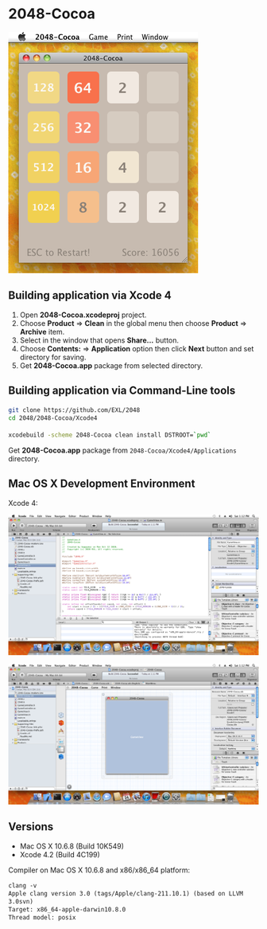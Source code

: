 2048-Cocoa
==========

![2048-Cocoa Mac OS X 10.6 Screenshot](../../image/2048-Cocoa-Screenshot-10_6.png)

## Building application via Xcode 4

1. Open **2048-Cocoa.xcodeproj** project.
2. Choose **Product** => **Clean** in the global menu then choose **Product** => **Archive** item.
3. Select in the window that opens **Share...** button.
4. Choose **Contents:** => **Application** option then click **Next** button and set directory for saving.
5. Get **2048-Cocoa.app** package from selected directory.

## Building application via Command-Line tools

```bash
git clone https://github.com/EXL/2048
cd 2048/2048-Cocoa/Xcode4

xcodebuild -scheme 2048-Cocoa clean install DSTROOT=`pwd`
```

Get **2048-Cocoa.app** package from `2048-Cocoa/Xcode4/Applications` directory.

## Mac OS X Development Environment

Xcode 4:

![Xcode 4 Mac OS X 10.6 Code Editor Screenshot](../../image/Xcode-MacOSX-10_6-Screenshot1.png)

![Xcode 4 Mac OS X 10.6 Interface Builder Screenshot](../../image/Xcode-MacOSX-10_6-Screenshot2.png)

## Versions

* Mac OS X 10.6.8 (Build 10K549)
* Xcode 4.2 (Build 4C199)

Compiler on Mac OS X 10.6.8 and x86/x86_64 platform:

```
clang -v
Apple clang version 3.0 (tags/Apple/clang-211.10.1) (based on LLVM 3.0svn)
Target: x86_64-apple-darwin10.8.0
Thread model: posix
```
